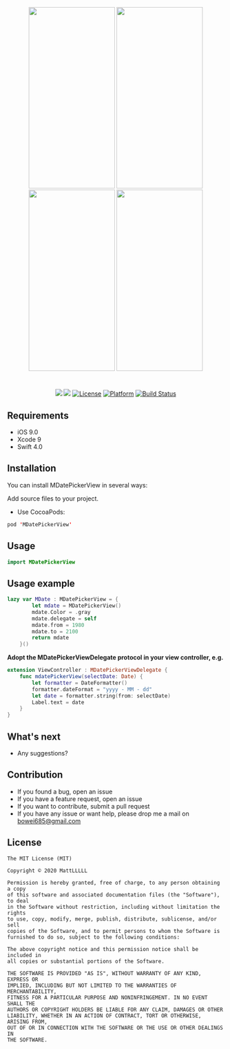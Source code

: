 <div align="center">
<img src="https://matt-bucket-images.s3-ap-southeast-1.amazonaws.com/MDatePickerView_Photo-3.png" width="200" height="420"/> <img src="https://matt-bucket-images.s3-ap-southeast-1.amazonaws.com/MDatePickerView.gif" width="200" height="420"/> <img src="https://matt-bucket-images.s3-ap-southeast-1.amazonaws.com/MDatePickerView_Photo-2.png" width="200" height="420"/> <img src="https://matt-bucket-images.s3-ap-southeast-1.amazonaws.com/MDatePickerView_Photo-4.png" width="200" height="420"/>
</div>
<h1></h1>
<div align="center">
<p><a href="https://camo.githubusercontent.com/0188e770bbde9d9eae6720a70d5d3fad0952d77b/68747470733a2f2f696d672e736869656c64732e696f2f62616467652f53776966742d322e322d6f72616e67652e737667" target="_blank"><img src="https://img.shields.io/badge/Swift-4-orange.svg"></a>
<a href="http://cocoapods.org/pods/MDatePickerView."><img src="https://img.shields.io/cocoapods/v/MDatePickerView.svg?style=flat"></a>
<a href="http://cocoapods.org/pods/glitchlabel"><img alt="License" src="https://img.shields.io/cocoapods/l/GlitchLabel.svg?style=flat"></a>
<a href="http://cocoapods.org/pods/glitchlabel"><img alt="Platform" src="https://img.shields.io/cocoapods/p/GlitchLabel.svg?style=flat"></a>
<a href="https://travis-ci.org/kciter/GlitchLabel"><img alt="Build Status" src="https://travis-ci.org/kciter/GlitchLabel.svg?branch=master"></a></p>
</div>

## Requirements 
- iOS 9.0
- Xcode 9
- Swift 4.0

## Installation
You can install MDatePickerView in several ways:

Add source files to your project.
- Use CocoaPods:

```swift
pod 'MDatePickerView'
```

## Usage
```swift
import MDatePickerView
```

## Usage example
```swift
lazy var MDate : MDatePickerView = {
        let mdate = MDatePickerView()
        mdate.Color = .gray
        mdate.delegate = self
        mdate.from = 1980
        mdate.to = 2100
        return mdate
    }()
```

**Adopt the MDatePickerViewDelegate protocol in your view controller, e.g.**
```swift
extension ViewController : MDatePickerViewDelegate {
    func mdatePickerView(selectDate: Date) {
        let formatter = DateFormatter()
        formatter.dateFormat = "yyyy - MM - dd"
        let date = formatter.string(from: selectDate)
        Label.text = date
    }
}
```

## What's next
- Any suggestions?

## Contribution

- If you found a bug, open an issue
- If you have a feature request, open an issue
- If you want to contribute, submit a pull request
- If you have any issue or want help, please drop me a mail on bowei685@gmail.com

## License

    The MIT License (MIT)

    Copyright © 2020 MattLLLLL

    Permission is hereby granted, free of charge, to any person obtaining a copy
    of this software and associated documentation files (the "Software"), to deal
    in the Software without restriction, including without limitation the rights
    to use, copy, modify, merge, publish, distribute, sublicense, and/or sell
    copies of the Software, and to permit persons to whom the Software is
    furnished to do so, subject to the following conditions:

    The above copyright notice and this permission notice shall be included in
    all copies or substantial portions of the Software.

    THE SOFTWARE IS PROVIDED "AS IS", WITHOUT WARRANTY OF ANY KIND, EXPRESS OR
    IMPLIED, INCLUDING BUT NOT LIMITED TO THE WARRANTIES OF MERCHANTABILITY,
    FITNESS FOR A PARTICULAR PURPOSE AND NONINFRINGEMENT. IN NO EVENT SHALL THE
    AUTHORS OR COPYRIGHT HOLDERS BE LIABLE FOR ANY CLAIM, DAMAGES OR OTHER
    LIABILITY, WHETHER IN AN ACTION OF CONTRACT, TORT OR OTHERWISE, ARISING FROM,
    OUT OF OR IN CONNECTION WITH THE SOFTWARE OR THE USE OR OTHER DEALINGS IN
    THE SOFTWARE.
